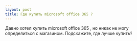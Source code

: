 ```yaml
---
layout: post 
title: Где купить microsoft office 365 ? 
--- 
```

Давно хотел купить microsoft office 365 , но никак не могу определиться с магазином. Подскажите, где лучше купить?
